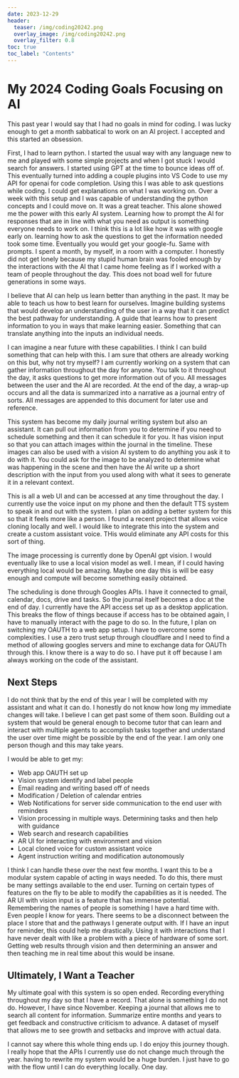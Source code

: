 ```yaml
---
date: 2023-12-29
header:
  teaser: /img/coding20242.png
  overlay_image: /img/coding20242.png
  overlay_filter: 0.8
toc: true
toc_label: "Contents"
---
```


# My 2024 Coding Goals Focusing on AI

This past year I would say that I had no goals in mind for coding.  I was lucky enough to get a month sabbatical to work on an AI project. I accepted and this started an obsession. 

First, I had to learn python. I started the usual way with any language new to me and played with some simple projects and when I got stuck I would search for answers. I started using GPT at the time to bounce ideas off of. This eventually turned into adding a couple plugins into VS Code to use my API for openai for code completion. Using this I was able to ask questions while coding. I could get explanations on what I was working on.
Over a week with this setup and I was capable of understanding the python concepts and I could move on. It was a great teacher. This alone showed me the power with this early AI system. Learning how to prompt the AI for responses that are in line with what you need as output is something everyone needs to work on. I think this is a lot like how it was with google early on. learning how to ask the questions to get the information needed took some time. Eventually you would get your google-fu. Same with prompts.
I spent a month, by myself, in a room with a computer. I honestly did not get lonely because my stupid human brain was fooled enough by the interactions with the AI that I came home feeling as if I worked with a team of people throughout the day. This does not boad well for future generations in some ways. 

I believe that AI can help us learn better than anything in the past. It may be able to teach us how to best learn for ourselves. Imagine building systems that would develop an understanding of the user in a way that it can predict the best pathway for understanding. A guide that learns how to present information to you in ways that make learning easier. Something that can translate anything into the inputs an individual needs. 

I can imagine a near future with these capabilities. I think I can build something that can help with this. I am sure that others are already working on this but, why not try myself? I am currently working on a system that can gather information throughout the day for anyone. You talk to it throughout the day, it asks questions to get more information out of you. All messages between the user and the AI are recorded. At the end of the day, a wrap-up occurs and all the data is summarized into a narrative as a journal entry of sorts. All messages are appended to this document for later use and reference. 

This system has become my daily journal writing system but also an assistant. It can pull out information from you to determine if you need to schedule something and then it can schedule it for you. It has vision input so that you can attach images within the journal in the timeline. These images can also be used with a vision AI system to do anything you ask it to do with it. You could ask for the image to be analyzed to determine what was happening in the scene and then have the AI write up a short description with the input from you used along with what it sees to generate it in a relevant context. 

This is all a web UI and can be accessed at any time throughout the day. I currently use the voice input on my phone and then the default TTS system to speak in and out with the system. I plan on adding a better system for this so that it feels more like a person. I found a recent project that allows voice cloning locally and well. I would like to integrate this into the system and create a custom assistant voice. THis would eliminate any API costs for this sort of thing. 

The image processing is currently done by OpenAI gpt vision. I would eventually like to use a local vision model as well. I mean, if I could having everything local would be amazing. Maybe one day this is will be easy enough and compute will become something easily obtained. 

The scheduling is done through Googles APIs. I have it connected to gmail, calendar, docs, drive and tasks. So the journal itself becomes a doc at the end of day. I currently have the API access set up as a desktop application. This breaks the flow of things because if access has to be obtained again, I have to manually interact with the page to do so. In the future, I plan on switching my OAUTH to a web app setup. I have to overcome some complexities. I use a zero trust setup through cloudflare and I need to find a method of allowing googles servers and mine to exchange data for OAUTh through this. I know there is a way to do so. I have put it off because I am always working on the code of the assistant. 

## Next Steps

I do not think that by the end of this year I will be completed with my assistant and what it can do. I honestly do not know how long my immediate changes will take. I believe I can get past some of them soon. Building out a system that would be general enough to become tutor that can learn and interact with multiple agents to accomplish tasks together and understand the user over time might be possible by the end of the year. I am only one person though and this may take years.

I would be able to get my:
- Web app OAUTH set up
- Vision system identify and label people
- Email reading and writing based off of needs
- Modification / Deletion of calendar entries
- Web Notifications for server side communication to the end user with reminders
- Vision processing in multiple ways. Determining tasks and then help with guidance
- Web search and research capabilities
- AR UI for interacting with environment and vision
- Local cloned voice for custom assistant voice
- Agent instruction writing and modification autonomously


I think I can handle these over the next few months. I want this to be a modular system capable of acting in ways needed. To do this, there must be many settings available to the end user. Turning on certain types of features on the fly to be able to modify the capabilities as it is needed. 
The AR UI with vision input is a feature that has immense potential. Remembering the names of people is something I have a hard time with. Even people I know for years. There seems to be a disconnect between the place I store that and the pathways I generate output with. If I have an input for reminder, this could help me drastically. 
Using it with interactions that I have never dealt with like a problem with a piece of hardware of some sort. Getting web results through vision and then determining an answer and then teaching me in real time about this would be insane. 


## Ultimately, I Want a Teacher

My ultimate goal with this system is so open ended. Recording everything throughout my day so that I have a record. That alone is something I do not do. However, I have since November. Keeping a journal that allows me to search all content for information. Summarize entire months and years to get feedback and constructive criticism to advance. A dataset of myself that allows me to see growth and setbacks and improve with actual data. 

I cannot say where this whole thing ends up. I do enjoy this journey though. I really hope that the APIs I currently use do not change much through the year. having to rewrite my system would be a huge burden. I just have to go with the flow until I can do everything locally. One day.